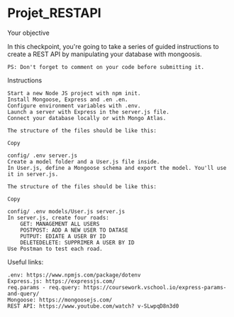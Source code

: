 # Projet_RESTAPI

 Your objective

In this checkpoint, you're going to take a series of guided instructions to create a REST API by manipulating your database with mongoosis.

    PS: Don't forget to comment on your code before submitting it.

Instructions

    Start a new Node JS project with npm init.
    Install Mongoose, Express and .en .en.
    Configure environment variables with .env.
    Launch a server with Express in the server.js file.
    Connect your database locally or with Mongo Atlas.

    The structure of the files should be like this:

    Copy

    config/ .env server.js
    Create a model folder and a User.js file inside.
    In User.js, define a Mongoose schema and export the model. You'll use it in server.js.

    The structure of the files should be like this:

    Copy

    config/ .env models/User.js server.js
    In server.js, create four roads:
        GET: MANAGEMENT ALL USERS
        POSTPOST: ADD A NEW USER TO DATASE
        PUTPUT: EDIATE A USER BY ID
        DELETEDELETE: SUPPRIMER A USER BY ID
    Use Postman to test each road.

Useful links:

    .env: https://www.npmjs.com/package/dotenv
    Express.js: https://expressjs.com/
    req.params - req.query: https://coursework.vschool.io/express-params-and-query/
    Mongoose: https://mongoosejs.com/
    REST API: https://www.youtube.com/watch? v-SLwpqD8n3d0
